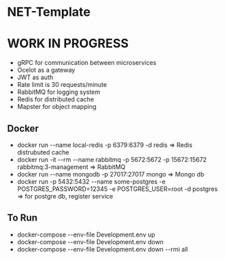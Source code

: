 # NET-Template

# WORK IN PROGRESS

* gRPC for communication between microservices
* Ocelot as a gateway
* JWT as auth
* Rate limit is 30 requests/minute
* RabbitMQ for logging system
* Redis for distributed cache
* Mapster for object mapping


## Docker

* docker run --name local-redis -p 6379:6379 -d redis => Redis distrubuted cache
* docker run -it --rm --name rabbitmq -p 5672:5672 -p 15672:15672 rabbitmq:3-management  => RabbitMQ
* docker run --name mongodb -p 27017:27017 mongo => Mongo db
* docker run -p 5432:5432 --name some-postgres -e POSTGRES_PASSWORD=12345 -e POSTGRES_USER=root -d postgres => for postgre db, register service

## To Run
* docker-compose --env-file Development.env up
* docker-compose --env-file Development.env down 
* docker-compose --env-file Development.env down --rmi all
